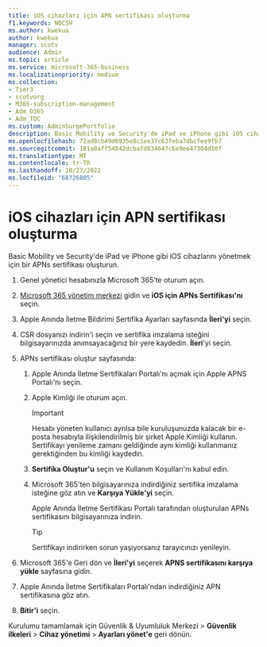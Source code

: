 ```yaml
---
title: iOS cihazları için APN sertifikası oluşturma
f1.keywords: NOCSH
ms.author: kwekua
author: kwekua
manager: scotv
audience: Admin
ms.topic: article
ms.service: microsoft-365-business
ms.localizationpriority: medium
ms.collection:
- Tier3
- scotvorg
- M365-subscription-management
- Adm_O365
- Adm_TOC
ms.custom: AdminSurgePortfolio
description: Basic Mobility ve Security'de iPad ve iPhone gibi iOS cihazlarını yönetmek için bir APNs sertifikası oluşturarak başlayın.
ms.openlocfilehash: 72ad8cb49d6935e8c1ee37c63feba7dbcfee9fb7
ms.sourcegitcommit: 181a0aff54842dcbafd834647c6e9ee47304d10f
ms.translationtype: MT
ms.contentlocale: tr-TR
ms.lasthandoff: 10/27/2022
ms.locfileid: "68726805"
---
```

# <a name="create-an-apns-certificate-for-ios-devices"></a>iOS cihazları için APN sertifikası oluşturma

Basic Mobility ve Security'de iPad ve iPhone gibi iOS cihazlarını yönetmek için bir APNs sertifikası oluşturun.

1. Genel yönetici hesabınızla Microsoft 365'te oturum açın.

1. [Microsoft 365 yönetim merkezi](https://portal.office.com/adminportal/home?#/MifoDevices) gidin ve **iOS için APNs Sertifikası'nı** seçin.

1. Apple Anında İletme Bildirimi Sertifika Ayarları sayfasında **İleri'yi** seçin.

1. CSR dosyanızı indirin'i seçin ve sertifika imzalama isteğini bilgisayarınızda anımsayacağınız bir yere kaydedin. **İleri**'yi seçin.

1. APNs sertifikası oluştur sayfasında:

    1. Apple Anında İletme Sertifikaları Portalı'nı açmak için Apple APNS Portalı'nı seçin.

    2. Apple Kimliği ile oturum açın.

       > [!IMPORTANT]
       > Hesabı yöneten kullanıcı ayrılsa bile kuruluşunuzda kalacak bir e-posta hesabıyla ilişkilendirilmiş bir şirket Apple Kimliği kullanın. Sertifikayı yenileme zamanı geldiğinde aynı kimliği kullanmanız gerektiğinden bu kimliği kaydedin.

    3. **Sertifika Oluştur'u** seçin ve Kullanım Koşulları'nı kabul edin.

    4. Microsoft 365'ten bilgisayarınıza indirdiğiniz sertifika imzalama isteğine göz atın ve **Karşıya Yükle'yi** seçin.

       Apple Anında İletme Sertifikası Portalı tarafından oluşturulan APNs sertifikasını bilgisayarınıza indirin.

       > [!TIP]
       > Sertifikayı indirirken sorun yaşıyorsanız tarayıcınızı yenileyin.

1. Microsoft 365'e Geri dön ve **İleri'yi** seçerek **APNS sertifikasını karşıya yükle** sayfasına gidin.

1. Apple Anında İletme Sertifikaları Portalı'ndan indirdiğiniz APN sertifikasına göz atın.

1. **Bitir'i** seçin.

Kurulumu tamamlamak için Güvenlik & Uyumluluk Merkezi \> **Güvenlik ilkeleri** \> **Cihaz yönetimi** \> **Ayarları yönet'e** geri dönün.
